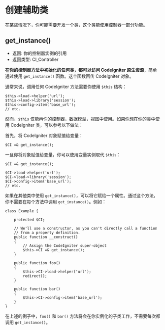 # 创建辅助类

在某些情况下，你可能需要开发一个类，这个类能使用控制器一部分功能。

## get_instance()

* 返回:	你的控制器实例的引用
* 返回类型:	CI_Controller

**在你的控制器方法中初始化的任何类，都可以访问 CodeIgniter 原生资源**，简单通过使用 `get_instance()` 函数。这个函数回传 CodeIgniter 对象。

通常来说，调用任何 CodeIgniter 方法需要你使用 `$this` 结构：

	$this->load->helper('url');
	$this->load->library('session');
	$this->config->item('base_url');
	// etc.

然而，`$this` 仅能再你的控制器，数据模型，视图中使用。如果你想在你的类中使用 CodeIgniter 类，可以参考以下做法：

首先，将 CodeIgniter 对象赋值给变量：

	$CI =& get_instance();

一旦你将对象赋值给变量，你可以使用变量实例取代 `$this`：

	$CI =& get_instance();

	$CI->load->helper('url');
	$CI->load->library('session');
	$CI->config->item('base_url');
	// etc.

如果在其他类中使用 `get_instance()`，可以将它赋给一个属性。通过这个方法，你不需要在每个方法中调用 `get_instance()`。例如：

	class Example {

		protected $CI;

		// We'll use a constructor, as you can't directly call a function
		// from a property definition.
		public function __construct()
		{
			// Assign the CodeIgniter super-object
			$this->CI =& get_instance();
		}

		public function foo()
		{
			$this->CI->load->helper('url');
			redirect();
		}

		public function bar()
		{
			$this->CI->config->item('base_url');
		}
	}

在上述的例子中，`foo()` 和 `bar()` 方法将会在你实例化的子类工作，不需要每次都调用 `get_instance()`。

